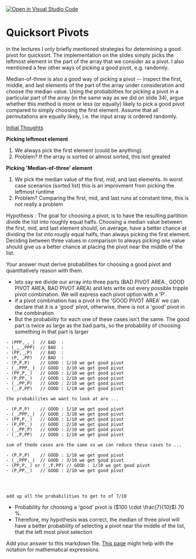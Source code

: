 [![Open in Visual Studio Code](https://classroom.github.com/assets/open-in-vscode-718a45dd9cf7e7f842a935f5ebbe5719a5e09af4491e668f4dbf3b35d5cca122.svg)](https://classroom.github.com/online_ide?assignment_repo_id=12093761&assignment_repo_type=AssignmentRepo)
# Quicksort Pivots

in the lectures I only briefly mentioned strategies for determining a good pivot
for quicksort. The implementation on the slides simply picks the leftmost
element in the part of the array that we consider as a pivot. I also mentioned a
few other ways of picking a good pivot, e.g. randomly.

Median-of-three is also a good way of picking a pivot -- inspect the first,
middle, and last elements of the part of the array under consideration and
choose the median value. Using the probabilities for picking a pivot in a
particular part of the array (in the same way as we did on slide 34), argue
whether this method is more or less (or equally) likely to pick a good pivot
compared to simply choosing the first element. Assume that all permutations are
equally likely, i.e. the input array is ordered randomly.

<ins>Initial Thoughts</ins>

**Picking leftmost element**
  1. We always pick the first element (could be anything). 
  2. Problem? If the array is sorted or almost sorted, this isnt greated
     
**Picking 'Median-of-three' element**
  1. We pick the median value of the first, mid, and last elements. In worst case scenarios (sorted list) this is an improvment from picking the leftmost runtime
  2. Problem? Comparing the first, mid, and last runs at constant time, this is not really a problem

Hypothesis : The goal for choosing a pivot, is to have the resulting partition divide the list into roughly equal halfs. Choosing a median value between the first, mid, and last element should, on average, have a better chance at dividing the list into rougly equal halfs, than always picking the first element. Deciding between three values in comparison to always picking one value should give us a better chance at placing the pivot near the middle of the list. 

Your answer must derive probabilities for choosing a good pivot and
quantitatively reason with them.

- lets say we divide our array into three parts (BAD PIVOT AREA , GOOD PIVOT AREA, BAD PIVOT AREA) and lets write out every possible tripple pivot combination. We will express each pivot option with a 'P'.
- if a pivot combination has a pivot in the 'GOOD PIVOT AREA' we can declare that it is a 'good' pivot, otherwise, there is not a 'good' pivot in the combination
- But the probability for each one of these cases isn't the same. The good part is twice as large as the bad parts, so the probability of choosing something in that part is larger
```
- (PPP,_,_)  // BAD  :
- (_,_,PPP)  // BAD  : 
- (PP,_,P)   // BAD  :   
- (P,_,PP)   // BAD  :
- (P,P,P)    // GOOD : 1/10 we get good pivot
- (_,PPP,_)  // GOOD : 3/10 we get good pivot
- (PP,P,_)   // GOOD : 1/10 we get good pivot
- (P,PP,_)   // GOOD : 2/10 we get good pivot
- (_,PP,P)   // GOOD : 2/10 we get good pivot
- (_,P,PP)   // GOOD : 1/10 we get good pivot

the probabilites we want to look at are ...

- (P,P,P)    // GOOD : 1/10 we get good pivot
- (_,PPP,_)  // GOOD : 3/10 we get good pivot
- (PP,P,_)   // GOOD : 1/10 we get good pivot
- (P,PP,_)   // GOOD : 2/10 we get good pivot
- (_,PP,P)   // GOOD : 2/10 we get good pivot
- (_,P,PP)   // GOOD : 1/10 we get good pivot

sum of thede cases are the same so we can reduce these cases to ... 

- (P,P,P)    // GOOD : 1/10 we get good pivot
- (_,PPP,_)  // GOOD : 3/10 we get good pivot
- (PP,P,_) or (_,P,PP) // GOOD : 1/10 we get good pivot
- (P,PP,_)   // GOOD : 2/10 we get good pivot




add up all the probabilities to get to of 7/10
```

- Probability for choosing a 'good' pivot is ($100 \cdot \frac{7}{10}$) $70$ %.
- Therefore, my hypothesis was correct, the median of three pivot will have a better probability of selecting a pivot near the middle of the list, that the left most pivot selection
 

Add your answer to this markdown file. [This
page](https://docs.github.com/en/get-started/writing-on-github/working-with-advanced-formatting/writing-mathematical-expressions)
might help with the notation for mathematical expressions.

